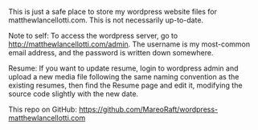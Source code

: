 This is just a safe place to store my wordpress website files for matthewlancellotti.com.  This is not necessarily up-to-date.


Note to self: To access the wordpress server, go to http://matthewlancellotti.com/admin.  The username is my most-common email address, and the password is written down somewhere.

Resume:
If you want to update resume, login to wordpress admin and upload a new media file following the same naming convention as the existing resumes, then find the Resume page and edit it, modifying the source code slightly with the new date.



This repo on GitHub:
https://github.com/MareoRaft/wordpress-matthewlancellotti.com
